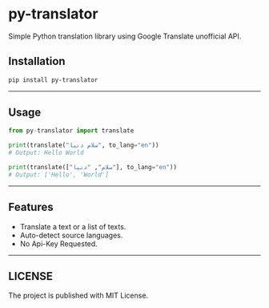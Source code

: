 # py-translator

Simple Python translation library using Google Translate unofficial API.

## Installation

```bash
pip install py-translator
```

- - -

## Usage
```python
from py-translator import translate

print(translate("سلام دنیا", to_lang="en"))
# Output: Hello World

print(translate(["سلام", "دنیا"], to_lang="en"))
# Output: ['Hello', 'World']
```

- - -

## Features
- Translate a text or a list of texts.
- Auto-detect source languages.
- No Api-Key Requested.

- - -
## LICENSE
The project is published with MIT License.
